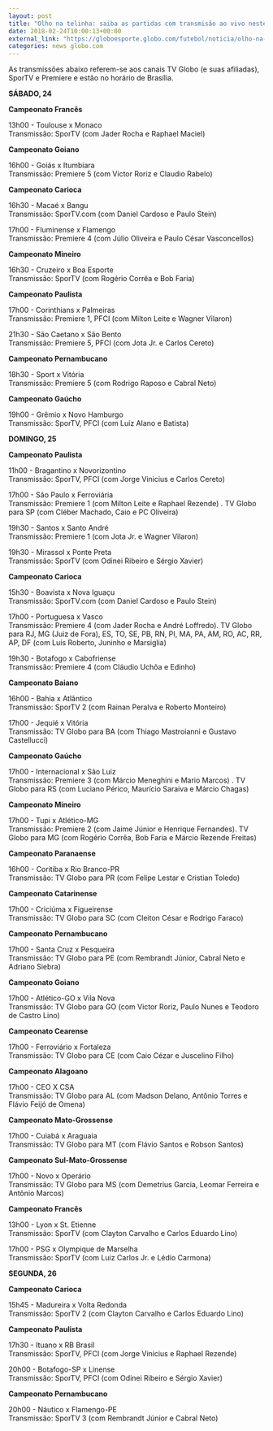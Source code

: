 ```yaml
---
layout: post
title: "Olho na telinha: saiba as partidas com transmisão ao vivo neste fim de semana"
date: 2018-02-24T10:00:13+00:00
external_link: "https://globoesporte.globo.com/futebol/noticia/olho-na-telinha-saiba-partidas-com-transmissao-ao-vivo-neste-fim-de-semana.ghtml"
categories: news globo.com
---
```

 
 
 

 
 
 
 

As transmissões abaixo referem-se aos canais TV Globo (e suas afiliadas), SporTV e Premiere e estão no horário de Brasília.

 
 
 

**SÁBADO, 24**

 
 
 

**Campeonato Francês**

 
 
 

13h00 - Toulouse x Monaco  
Transmissão: SporTV (com Jader Rocha e Raphael Maciel)

 
 
 

**Campeonato Goiano**

 
 
 

16h00 - Goiás x Itumbiara  
Transmissão: Premiere 5 (com Victor Roriz e Claudio Rabelo)

 
 
 

**Campeonato Carioca**

 
 
 

16h30 - Macaé x Bangu  
Transmissão: SporTV.com (com Daniel Cardoso e Paulo Stein)

 
 
 

17h00 - Fluminense x Flamengo  
Transmissão: Premiere 4 (com Júlio Oliveira e Paulo César Vasconcellos)

 
 
 

**Campeonato Mineiro**

 
 
 

16h30 - Cruzeiro x Boa Esporte  
Transmissão: SporTV (com Rogério Corrêa e Bob Faria)

 
 
 

**Campeonato Paulista**

 
 
 

17h00 - Corinthians x Palmeiras  
Transmissão: Premiere 1, PFCI (com Milton Leite e Wagner Vilaron)

 
 
 

21h30 - São Caetano x São Bento  
Transmissão: Premiere 5, PFCI (com Jota Jr. e Carlos Cereto)

 
 
 

**Campeonato Pernambucano**

 
 
 

18h30 - Sport x Vitória  
Transmissão: Premiere 5 (com Rodrigo Raposo e Cabral Neto)

 
 
 

**Campeonato Gaúcho**

 
 
 

19h00 - Grêmio x Novo Hamburgo  
Transmissão: SporTV, PFCI (com Luiz Alano e Batista)

 
 
 

**DOMINGO, 25**

 
 
 

**Campeonato Paulista**

 
 
 

11h00 - Bragantino x Novorizontino  
Transmissão: SporTV, PFCI (com Jorge Vinicius e Carlos Cereto)

 
 
 

17h00 - São Paulo x Ferroviária  
Transmissão: Premiere 1 (com Milton Leite e Raphael Rezende) . TV Globo para SP (com Cléber Machado, Caio e PC Oliveira)

 
 
 

19h30 - Santos x Santo André  
Transmissão: Premiere 1 (com Jota Jr. e Wagner Vilaron)

 
 
 

19h30 - Mirassol x Ponte Preta  
Transmissão: SporTV (com Odinei Ribeiro e Sérgio Xavier)

 
 
 

**Campeonato Carioca**

 
 
 

15h30 - Boavista x Nova Iguaçu  
Transmissão: SporTV.com (com Daniel Cardoso e Paulo Stein)

 
 
 

17h00 - Portuguesa x Vasco  
Transmissão: Premiere 4 (com Jader Rocha e André Loffredo). TV Globo para RJ, MG (Juiz de Fora), ES, TO, SE, PB, RN, PI, MA, PA, AM, RO, AC, RR, AP, DF (com Luís Roberto, Juninho e Marsiglia)

 
 
 

19h30 - Botafogo x Cabofriense  
Transmissão: Premiere 4 (com Cláudio Uchôa e Edinho)

 
 
 

**Campeonato Baiano**

 
 
 

16h00 - Bahia x Atlântico  
Transmissão: SporTV 2 (com Rainan Peralva e Roberto Monteiro)

 
 
 

 
 
 

17h00 - Jequié x Vitória  
Transmissão: TV Globo para BA (com Thiago Mastroianni e Gustavo Castellucci)

 
 
 

**Campeonato Gaúcho**

 
 
 

17h00 - Internacional x São Luiz  
Transmissão: Premiere 3 (com Márcio Meneghini e Mario Marcos) . TV Globo para RS (com Luciano Périco, Maurício Saraiva e Márcio Chagas)

 
 
 

**Campeonato Mineiro**

 
 
 

17h00 - Tupi x Atlético-MG  
Transmissão: Premiere 2 (com Jaime Júnior e Henrique Fernandes). TV Globo para MG (com Rogério Corrêa, Bob Faria e Márcio Rezende Freitas)

 
 
 

**Campeonato Paranaense**

 
 
 

16h00 - Coritiba x Rio Branco-PR   
Transmissão: TV Globo para PR (com Felipe Lestar e Cristian Toledo)

 
 
 

**Campeonato Catarinense**

 
 
 

17h00 - Criciúma x Figueirense  
Transmissão: TV Globo para SC (com Cleiton César e Rodrigo Faraco)

 
 
 

**Campeonato Pernambucano**

 
 
 

17h00 - Santa Cruz x Pesqueira  
Transmissão: TV Globo para PE (com Rembrandt Júnior, Cabral Neto e Adriano Siebra)

 
 
 

**Campeonato Goiano**

 
 
 

17h00 - Atlético-GO x Vila Nova  
Transmissão: TV Globo para GO (com Victor Roriz, Paulo Nunes e Teodoro de Castro Lino)

 
 
 

**Campeonato Cearense**

 
 
 

17h00 - Ferroviário x Fortaleza  
Transmissão: TV Globo para CE (com Caio Cézar e Juscelino Filho)

 
 
 

**Campeonato Alagoano**

 
 
 

17h00 - CEO X CSA  
Transmissão: TV Globo para AL (com Madson Delano, Antônio Torres e Flávio Feijó de Omena)

 
 
 

**Campeonato Mato-Grossense**

 
 
 

17h00 - Cuiabá x Araguaia  
Transmissão: TV Globo para MT (com Flávio Santos e Robson Santos)

 
 
 

**Campeonato Sul-Mato-Grossense**

 
 
 

17h00 - Novo x Operário  
Transmissão: TV Globo para MS (com Demetrius Garcia, Leomar Ferreira e Antônio Marcos)

 
 
 

**Campeonato Francês**

 
 
 

13h00 - Lyon x St. Etienne  
Transmissão: SporTV (com Clayton Carvalho e Carlos Eduardo Lino)

 
 
 

17h00 - PSG x Olympique de Marselha  
Transmissão: SporTV (com Luiz Carlos Jr. e Lédio Carmona)

 
 
 

**SEGUNDA, 26**

 
 
 

**Campeonato Carioca**

 
 
 

15h45 - Madureira x Volta Redonda  
Transmissão: SporTV 2 (com Clayton Carvalho e Carlos Eduardo Lino)

 
 
 

**Campeonato Paulista**

 
 
 

17h30 - Ituano x RB Brasil  
Transmissão: SporTV, PFCI (com Jorge Vinicius e Raphael Rezende)

 
 
 

 
 
 

20h00 - Botafogo-SP x Linense  
Transmissão: SporTV, PFCI (com Odinei Ribeiro e Sérgio Xavier)

 
 
 

**Campeonato Pernambucano**

 
 
 
 

20h00 - Náutico x Flamengo-PE  
Transmissão: SporTV 3 (com Rembrandt Júnior e Cabral Neto)

 
 
 
